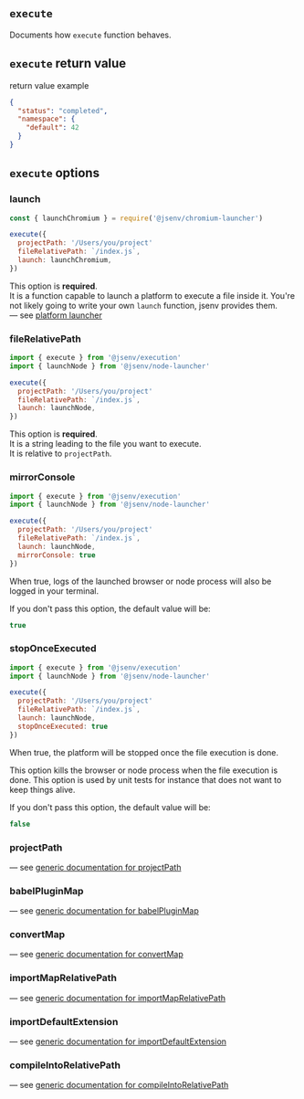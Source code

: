 ## `execute`

Documents how `execute` function behaves.

## `execute` return value

return value example

```json
{
  "status": "completed",
  "namespace": {
    "default": 42
  }
}
```

## `execute` options

### launch

```js
const { launchChromium } = require('@jsenv/chromium-launcher')

execute({
  projectPath: '/Users/you/project'
  fileRelativePath: `/index.js`,
  launch: launchChromium,
})
```

This option is **required**.<br />
It is a function capable to launch a platform to execute a file inside it.
You're not likely going to write your own `launch` function, jsenv provides them.<br />
— see [platform launcher](../platform-launcher/platform-launcher.md)

### fileRelativePath

```js
import { execute } from '@jsenv/execution'
import { launchNode } from '@jsenv/node-launcher'

execute({
  projectPath: '/Users/you/project'
  fileRelativePath: `/index.js`,
  launch: launchNode,
})
```

This option is **required**.<br />
It is a string leading to the file you want to execute.<br />
It is relative to `projectPath`.

### mirrorConsole

```js
import { execute } from '@jsenv/execution'
import { launchNode } from '@jsenv/node-launcher'

execute({
  projectPath: '/Users/you/project'
  fileRelativePath: `/index.js`,
  launch: launchNode,
  mirrorConsole: true
})
```

When true, logs of the launched browser or node process will also be logged in your terminal.

If you don't pass this option, the default value will be:

```js
true
```

### stopOnceExecuted

```js
import { execute } from '@jsenv/execution'
import { launchNode } from '@jsenv/node-launcher'

execute({
  projectPath: '/Users/you/project'
  fileRelativePath: `/index.js`,
  launch: launchNode,
  stopOnceExecuted: true
})
```

When true, the platform will be stopped once the file execution is done.

This option kills the browser or node process when the file execution is done. This option is used by unit tests for instance that does not want to keep things alive.

If you don't pass this option, the default value will be:

```js
false
```

### projectPath

— see [generic documentation for projectPath](https://github.com/jsenv/jsenv-core/blob/master/docs/shared-options/shared-options.md#projectpath)

### babelPluginMap

— see [generic documentation for babelPluginMap](https://github.com/jsenv/jsenv-core/blob/master/docs/shared-options/shared-options.md#babelpluginmap)

### convertMap

— see [generic documentation for convertMap](https://github.com/jsenv/jsenv-core/blob/master/docs/shared-options/shared-options.md#convertmap)

### importMapRelativePath

— see [generic documentation for importMapRelativePath](https://github.com/jsenv/jsenv-core/blob/master/docs/shared-options/shared-options.md#importmaprelativepath)

### importDefaultExtension

— see [generic documentation for importDefaultExtension](https://github.com/jsenv/jsenv-core/blob/master/docs/shared-options/shared-options.md#importdefaultextension)

### compileIntoRelativePath

— see [generic documentation for compileIntoRelativePath](https://github.com/jsenv/jsenv-core/blob/master/docs/shared-options/shared-options.md#compileintorelativepath)
